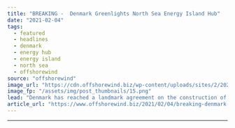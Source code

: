 ```yaml
---
title: "BREAKING -  Denmark Greenlights North Sea Energy Island Hub"
date: "2021-02-04"
tags: 
  - featured
  - headlines
  - denmark
  - energy hub
  - energy island
  - north sea
  - offshorewind
source: "offshorewind"
image_url: "https://cdn.offshorewind.biz/wp-content/uploads/sites/2/2021/02/04133007/Denmark-Greenlights-North-Sea-Energy-Island-Hub.png"
image_fp: "/assets/img/post_thumbnails/15.png"
lead: "Denmark has reached a landmark agreement on the construction of an energy hub in"
article_url: "https://www.offshorewind.biz/2021/02/04/breaking-denmark-greenlights-north-sea-energy-island-hub/"
---
```


---
